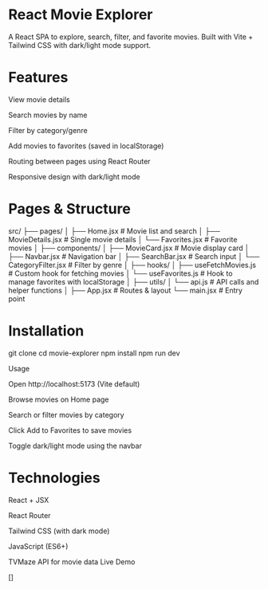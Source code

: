 # React Movie Explorer

A React SPA to explore, search, filter, and favorite movies. Built with Vite + Tailwind CSS with dark/light mode support.

# Features

View movie details

Search movies by name

Filter by category/genre

Add movies to favorites (saved in localStorage)

Routing between pages using React Router

Responsive design with dark/light mode

# Pages & Structure
src/
├── pages/
│   ├── Home.jsx             # Movie list and search
│   ├── MovieDetails.jsx     # Single movie details
│   └── Favorites.jsx        # Favorite movies
│
├── components/
│   ├── MovieCard.jsx        # Movie display card
│   ├── Navbar.jsx           # Navigation bar
│   ├── SearchBar.jsx        # Search input
│   └── CategoryFilter.jsx   # Filter by genre
│
├── hooks/
│   ├── useFetchMovies.js    # Custom hook for fetching movies
│   └── useFavorites.js      # Hook to manage favorites with localStorage
│
├── utils/
│   └── api.js               # API calls and helper functions
│
├── App.jsx                  # Routes & layout
└── main.jsx                 # Entry point

# Installation
git clone <repo-url>
cd movie-explorer
npm install
npm run dev

Usage

Open http://localhost:5173 (Vite default)

Browse movies on Home page

Search or filter movies by category

Click Add to Favorites to save movies

Toggle dark/light mode using the navbar

# Technologies

React + JSX

React Router

Tailwind CSS (with dark mode)

JavaScript (ES6+)

TVMaze API for movie data
Live Demo

[]